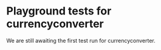 # Playground tests for currencyconverter
We are still awaiting the first test run for currencyconverter.
